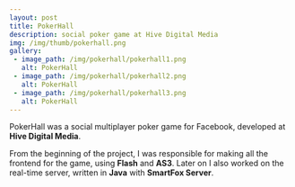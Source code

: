 ```yaml
---
layout: post
title: PokerHall
description: social poker game at Hive Digital Media
img: /img/thumb/pokerhall.png
gallery:
 - image_path: /img/pokerhall/pokerhall1.png
   alt: PokerHall
 - image_path: /img/pokerhall/pokerhall2.png
   alt: PokerHall
 - image_path: /img/pokerhall/pokerhall3.png
   alt: PokerHall
---
```


PokerHall was a social multiplayer poker game for Facebook, developed at **Hive Digital Media**. 

From the beginning of the project, I was responsible for making all the frontend for the game, using **Flash** and **AS3**. Later on I also worked on the real-time server, written in **Java** with **SmartFox Server**.
